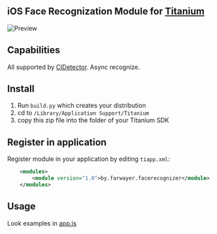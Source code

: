 iOS Face Recognization Module for [Titanium](https://github.com/appcelerator/titanium_mobile)
------------

![Preview](https://raw.github.com/farwayer/TiFaceRecognizer/master/documentation/preview.png)

Сapabilities
------------

All supported by [CIDetector](https://developer.apple.com/library/ios/documentation/CoreImage/Reference/CIDetector_Ref/Reference/Reference.html).
Async recognize.

Install
-------

1. Run `build.py` which creates your distribution
2. cd to `/Library/Application Support/Titanium`
3. copy this zip file into the folder of your Titanium SDK

Register in application
-----------------------

Register module in your application by editing `tiapp.xml`:
```xml
    <modules>
	    <module version="1.0">by.farwayer.facerecognizer</module>
    </modules>
```

Usage
-----
Look examples in [app.js](https://github.com/farwayer/TiFaceRecognizer/blob/master/example/app.js)
